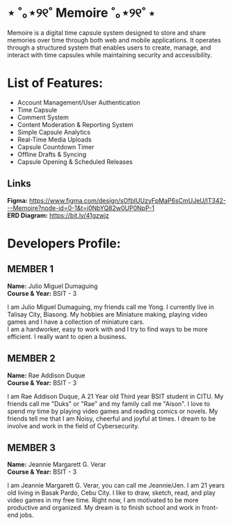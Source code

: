 # ⋆ ˚｡⋆୨୧˚ Memoire ˚｡⋆୨୧˚ ⋆
Memoire is a digital time capsule system designed to store and share memories over time through both web and mobile applications. It operates through a structured system that enables users to create, manage, and interact with time capsules while maintaining security and accessibility.

# List of Features:
- Account Management/User Authentication
- Time Capsule
- Comment System
- Content Moderation & Reporting System
- Simple Capsule Analytics
- Real-Time Media Uploads
- Capsule Countdown Timer
- Offline Drafts & Syncing
- Capsule Opening & Scheduled Releases

## Links
**Figma:** https://www.figma.com/design/sOfbIUUzyFpMaP6sCmUJeU/IT342---Memoire?node-id=0-1&t=i0NbYQ82w0UP0NpP-1 \
**ERD Diagram:** https://bit.ly/41gzwjz

# Developers Profile:

## MEMBER 1
**Name:** Julio Miguel Dumaguing\
**Course & Year:** BSIT - 3
 
I am Julio Miguel Dumaguing, my friends call me Yong.
I currently live in Talisay City, Biasong.
My hobbies are Miniature making, playing video games and I have a collection of miniature cars.  
I am a hardworker, easy to work with and I try to find ways to be more efficient.
I really want to open a business.

## MEMBER 2
**Name:** Rae Addison Duque\
**Course & Year:** BSIT - 3

I am Rae Addison Duque, A 21 Year old Third year BSIT student in CITU.
My friends call me "Duks" or "Rae" and my family call me "Aison".
I love to spend my time by playing video games and reading comics or novels.
My friends tell me that I am Noisy, cheerful and joyful at times.
I dream to be involve and work in the field of Cybersecurity.

## MEMBER 3
**Name:** Jeannie Margarett G. Verar\
**Course & Year:** BSIT - 3

I am Jeannie Margarett G. Verar, you can call me Jeannie/Jen. 
I am 21 years old living in Basak Pardo, Cebu City. 
I like to draw, sketch, read, and play video games in my free time.
Right now, I am motivated to be more productive and organized.
My dream is to finish school and work in front-end jobs.

